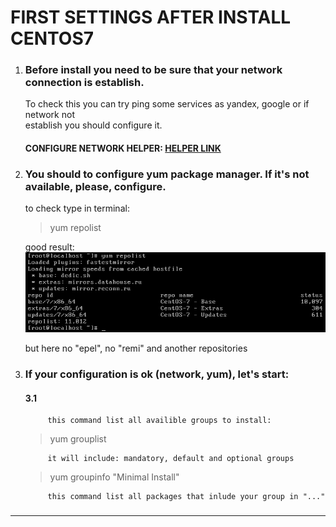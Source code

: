 # FIRST SETTINGS AFTER INSTALL CENTOS7
1. ### Before install you need to be sure that your network connection is establish.  
	To check this you can try ping some services as yandex, google or if network not  
	establish you should configure it.  


	#### CONFIGURE NETWORK HELPER: [HELPER LINK](../network/ "FOLLOW THIS LINK")  

2. ### You should to configure yum package manager. If it's not available, please, configure.  
	to check type in terminal:  
  
	> yum repolist  

	good result:  
![img1](./imgs/1.png)

	but here no "epel", no "remi" and another repositories

3. ###  If your configuration is ok (network, yum), let's start:  
	#### 3.1
 			this command list all availible groups to install:  
	> yum grouplist  

			it will include: mandatory, default and optional groups

	> yum groupinfo "Minimal Install"  

			this command list all packages that inlude your group in "..."  

###   
---  
